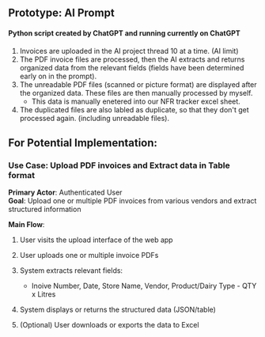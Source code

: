 ## Prototype: AI Prompt
#### Python script created by ChatGPT and running currently on ChatGPT
  1. Invoices are uploaded in the AI project thread 10 at a time. (AI limit)
  2. The PDF invoice files are processed, then the AI extracts and returns organized data from the relevant fields (fields have been determined early on in the prompt).
  3. The unreadable PDF files (scanned or picture format) are displayed after the organized data. These files are then manually processed by myself.
     - This data is manually enetered into our NFR tracker excel sheet.
  4. The duplicated files are also labled as duplicate, so that they don't get processed again. (including unreadable files).



## For Potential Implementation:
### Use Case: Upload PDF invoices and Extract data in Table format

**Primary Actor**: Authenticated User  
**Goal**: Upload one or multiple PDF invoices from various vendors and extract structured information 

**Main Flow**:
  1. User visits the upload interface of the web app
  2. User uploads one or multiple invoice PDFs
  3. System extracts relevant fields:
     -  Inoive Number, Date, Store Name, Vendor, Product/Dairy Type - QTY x Litres
  
  4. System displays or returns the structured data (JSON/table)
  5. (Optional) User downloads or exports the data to Excel

